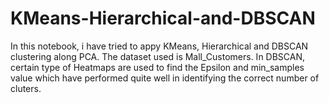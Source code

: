 # KMeans-Hierarchical-and-DBSCAN

In this notebook, i have tried to appy KMeans, Hierarchical and DBSCAN clustering along PCA. The dataset used is Mall_Customers. In DBSCAN, certain type of Heatmaps are used to find the Epsilon and min_samples value which have performed quite well in identifying the correct number of cluters.
